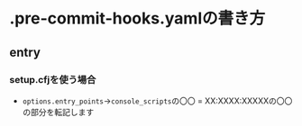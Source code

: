 # .pre-commit-hooks.yamlの書き方

## entry

### setup.cfjを使う場合
- `options.entry_points`→`console_scripts`の〇〇 = XX:XXXX:XXXXXの〇〇の部分を転記します